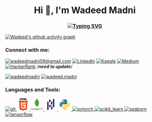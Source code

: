 <h1 align="center">Hi 👋, I'm Wadeed Madni</h1>
<h3 align="center">
  <a href="https://git.io/typing-svg"><img src="https://readme-typing-svg.herokuapp.com?font=Fira+Code&pause=1000&color=F7F7F7&center=true&multiline=true&width=435&lines=An+Aspiring+Data+Scientist;+%26+Data+Enthusiast" alt="Typing SVG" /></a>
  </h3>

[![Wadeed's github activity graph](https://github-readme-activity-graph.vercel.app/graph?username=wadeedmadni&theme=react)](https://github.com/ashutosh00710/github-readme-activity-graph)


<h3 align="left">Connect with me:</h3>

<a href="mailto:wadeedmadni09@gmail.com">![wadeedmadni09@gmail.com](https://img.shields.io/badge/Gmail-D14836?style=flat&logo=gmail&logoColor=white)</a> 
<a href="https://www.linkedin.com/in/wadeedmadni">![LinkedIn](https://img.shields.io/badge/LinkedIn-0077B5?style=flat&logo=linkedin&logoColor=white)</a>
<a href="https://www.kaggle.com/yashodattapatil">![Kaggle](https://img.shields.io/badge/Kaggle-20BEFF?style=flat&logo=kaggle&logoColor=white)</a>
<a href="https://wadeedmadni.medium.com/">![Medium](https://img.shields.io/badge/Medium-12100E?style=flat&logo=medium&logoColor=white)</a>
<a href="https://www.hackerrank.com/patilyashodatta1">![HackerRank](https://img.shields.io/badge/HackerRank-2EC866?style=flat&logo=hackerrank&logoColor=white)</a> /***need to update***/

<p align="left">
<a href="https://linkedin.com/in/wadeedmadni" target="blank"><img align="center" src="https://raw.githubusercontent.com/rahuldkjain/github-profile-readme-generator/master/src/images/icons/Social/linked-in-alt.svg" alt="wadeedmadni" height="30" width="40" /></a>
<a href="https://instagram.com/wadeed.madni" target="blank"><img align="center" src="https://raw.githubusercontent.com/rahuldkjain/github-profile-readme-generator/master/src/images/icons/Social/instagram.svg" alt="wadeed.madni" height="30" width="40" /></a>
</p>

<h3 align="left">Languages and Tools:</h3>
<p align="left"> <a href="https://git-scm.com/" target="_blank" rel="noreferrer"> <img src="https://www.vectorlogo.zone/logos/git-scm/git-scm-icon.svg" alt="git" width="40" height="40"/> </a> <a href="https://www.w3.org/html/" target="_blank" rel="noreferrer"> <img src="https://raw.githubusercontent.com/devicons/devicon/master/icons/html5/html5-original-wordmark.svg" alt="html5" width="40" height="40"/> </a> <a href="https://www.mongodb.com/" target="_blank" rel="noreferrer"> <img src="https://raw.githubusercontent.com/devicons/devicon/master/icons/mongodb/mongodb-original-wordmark.svg" alt="mongodb" width="40" height="40"/> </a> <a href="https://pandas.pydata.org/" target="_blank" rel="noreferrer"> <img src="https://raw.githubusercontent.com/devicons/devicon/2ae2a900d2f041da66e950e4d48052658d850630/icons/pandas/pandas-original.svg" alt="pandas" width="40" height="40"/> </a> <a href="https://www.python.org" target="_blank" rel="noreferrer"> <img src="https://raw.githubusercontent.com/devicons/devicon/master/icons/python/python-original.svg" alt="python" width="40" height="40"/> </a> <a href="https://pytorch.org/" target="_blank" rel="noreferrer"> <img src="https://www.vectorlogo.zone/logos/pytorch/pytorch-icon.svg" alt="pytorch" width="40" height="40"/> </a> <a href="https://scikit-learn.org/" target="_blank" rel="noreferrer"> <img src="https://upload.wikimedia.org/wikipedia/commons/0/05/Scikit_learn_logo_small.svg" alt="scikit_learn" width="40" height="40"/> </a> <a href="https://seaborn.pydata.org/" target="_blank" rel="noreferrer"> <img src="https://seaborn.pydata.org/_images/logo-mark-lightbg.svg" alt="seaborn" width="40" height="40"/> </a> <a href="https://www.tensorflow.org" target="_blank" rel="noreferrer"> <img src="https://www.vectorlogo.zone/logos/tensorflow/tensorflow-icon.svg" alt="tensorflow" width="40" height="40"/> </a> </p>

<!--
**wadeedmadni/wadeedmadni** is a ✨ _special_ ✨ repository because its `README.md` (this file) appears on your GitHub profile.

Here are some ideas to get you started:

- 🔭 I’m currently working on ...
- 🌱 I’m currently learning ...
- 👯 I’m looking to collaborate on ...
- 🤔 I’m looking for help with ...
- 💬 Ask me about ...
- 📫 How to reach me: ...
- 😄 Pronouns: ...
- ⚡ Fun fact: ...
-->
